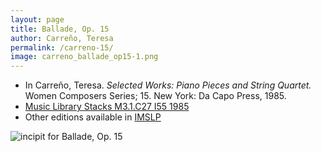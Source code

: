 ```yaml
---
layout: page
title: Ballade, Op. 15
author: Carreño, Teresa
permalink: /carreno-15/
image: carreno_ballade_op15-1.png
---
```


- In Carreño, Teresa. *Selected Works: Piano Pieces and String Quartet.* Women Composers Series; 15. New York: Da Capo Press, 1985.
- <a href="https://tufts-primo.hosted.exlibrisgroup.com/permalink/f/bnf7qa/01TUN_ALMA21106777390003851" target="_blank">Music Library Stacks M3.1.C27 I55 1985</a>
- Other editions available in <a href="https://imslp.org/wiki/Ballada%2C_Op.15_(Carre%C3%B1o%2C_Teresa)" target="_blank">IMSLP</a>

<a title="inicipit for Ballade, Op. 15"><img width="auto" alt="incipit for Ballade, Op. 15" src="https://github.com/annakijas1/rebalancing-music-canon/blob/70c7b23f9739393028824b15c30eb66ece132df1/assets/images/carreno_ballade_op15-1.png"></a>

